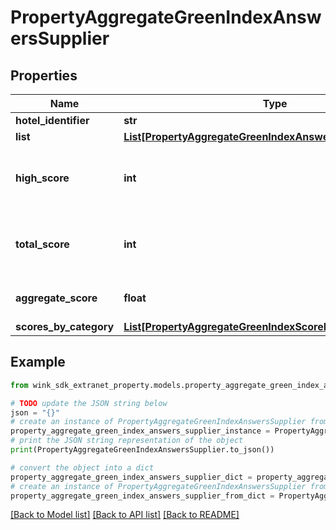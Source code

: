 # PropertyAggregateGreenIndexAnswersSupplier


## Properties

Name | Type | Description | Notes
------------ | ------------- | ------------- | -------------
**hotel_identifier** | **str** |  | 
**list** | [**List[PropertyAggregateGreenIndexAnswerSupplier]**](PropertyAggregateGreenIndexAnswerSupplier.md) |  | 
**high_score** | **int** | The highest possible score from all questions | 
**total_score** | **int** | The total score from all questions answered | 
**aggregate_score** | **float** | Total score divided by high score | 
**scores_by_category** | [**List[PropertyAggregateGreenIndexScoreByCategorySupplier]**](PropertyAggregateGreenIndexScoreByCategorySupplier.md) |  | 

## Example

```python
from wink_sdk_extranet_property.models.property_aggregate_green_index_answers_supplier import PropertyAggregateGreenIndexAnswersSupplier

# TODO update the JSON string below
json = "{}"
# create an instance of PropertyAggregateGreenIndexAnswersSupplier from a JSON string
property_aggregate_green_index_answers_supplier_instance = PropertyAggregateGreenIndexAnswersSupplier.from_json(json)
# print the JSON string representation of the object
print(PropertyAggregateGreenIndexAnswersSupplier.to_json())

# convert the object into a dict
property_aggregate_green_index_answers_supplier_dict = property_aggregate_green_index_answers_supplier_instance.to_dict()
# create an instance of PropertyAggregateGreenIndexAnswersSupplier from a dict
property_aggregate_green_index_answers_supplier_from_dict = PropertyAggregateGreenIndexAnswersSupplier.from_dict(property_aggregate_green_index_answers_supplier_dict)
```
[[Back to Model list]](../README.md#documentation-for-models) [[Back to API list]](../README.md#documentation-for-api-endpoints) [[Back to README]](../README.md)


